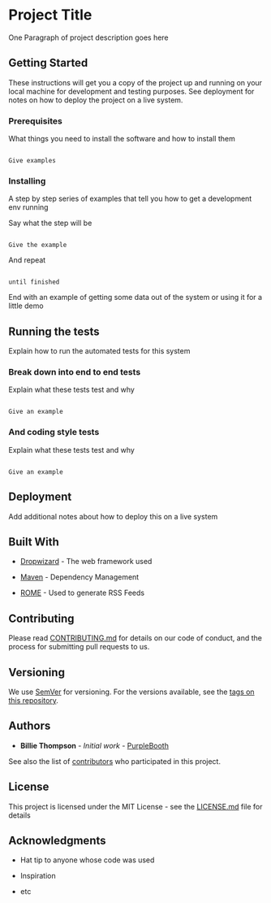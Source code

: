 # Project Title

  

One Paragraph of project description goes here

  

## Getting Started

  

These instructions will get you a copy of the project up and running on your local machine for development and testing purposes. See deployment for notes on how to deploy the project on a live system.

  

### Prerequisites

  

What things you need to install the software and how to install them

  

```

Give examples

```

  

### Installing

  

A step by step series of examples that tell you how to get a development env running

  

Say what the step will be

  

```

Give the example

```

  

And repeat

  

```

until finished

```

  

End with an example of getting some data out of the system or using it for a little demo

  

## Running the tests

  

Explain how to run the automated tests for this system

  

### Break down into end to end tests

  

Explain what these tests test and why

  

```

Give an example

```

  

### And coding style tests

  

Explain what these tests test and why

  

```

Give an example

```

  

## Deployment

  

Add additional notes about how to deploy this on a live system

  

## Built With

  

*  [Dropwizard](http://www.dropwizard.io/1.0.2/docs/) - The web framework used

*  [Maven](https://maven.apache.org/) - Dependency Management

*  [ROME](https://rometools.github.io/rome/) - Used to generate RSS Feeds

  

## Contributing

  

Please read [CONTRIBUTING.md](https://gist.github.com/PurpleBooth/b24679402957c63ec426) for details on our code of conduct, and the process for submitting pull requests to us.

  

## Versioning

  

We use [SemVer](http://semver.org/) for versioning. For the versions available, see the [tags on this repository](https://github.com/your/project/tags).

  

## Authors

  

*  **Billie Thompson** - *Initial work* - [PurpleBooth](https://github.com/PurpleBooth)

  

See also the list of [contributors](https://github.com/your/project/contributors) who participated in this project.

  

## License

  

This project is licensed under the MIT License - see the [LICENSE.md](LICENSE.md) file for details

  

## Acknowledgments

  

* Hat tip to anyone whose code was used

* Inspiration

* etc
